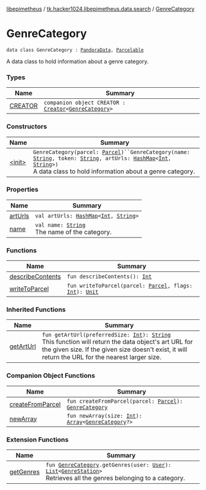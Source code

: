 [libepimetheus](../../index.md) / [tk.hacker1024.libepimetheus.data.search](../index.md) / [GenreCategory](./index.md)

# GenreCategory

`data class GenreCategory : `[`PandoraData`](../../tk.hacker1024.libepimetheus.data/-pandora-data/index.md)`, `[`Parcelable`](https://developer.android.com/reference/android/os/Parcelable.html)

A data class to hold information about a genre category.

### Types

| Name | Summary |
|---|---|
| [CREATOR](-c-r-e-a-t-o-r/index.md) | `companion object CREATOR : `[`Creator`](https://developer.android.com/reference/android/os/Parcelable/Creator.html)`<`[`GenreCategory`](./index.md)`>` |

### Constructors

| Name | Summary |
|---|---|
| [&lt;init&gt;](-init-.md) | `GenreCategory(parcel: `[`Parcel`](https://developer.android.com/reference/android/os/Parcel.html)`)``GenreCategory(name: `[`String`](https://kotlinlang.org/api/latest/jvm/stdlib/kotlin/-string/index.html)`, token: `[`String`](https://kotlinlang.org/api/latest/jvm/stdlib/kotlin/-string/index.html)`, artUrls: `[`HashMap`](https://kotlinlang.org/api/latest/jvm/stdlib/kotlin.collections/-hash-map/index.html)`<`[`Int`](https://kotlinlang.org/api/latest/jvm/stdlib/kotlin/-int/index.html)`, `[`String`](https://kotlinlang.org/api/latest/jvm/stdlib/kotlin/-string/index.html)`>)`<br>A data class to hold information about a genre category. |

### Properties

| Name | Summary |
|---|---|
| [artUrls](art-urls.md) | `val artUrls: `[`HashMap`](https://kotlinlang.org/api/latest/jvm/stdlib/kotlin.collections/-hash-map/index.html)`<`[`Int`](https://kotlinlang.org/api/latest/jvm/stdlib/kotlin/-int/index.html)`, `[`String`](https://kotlinlang.org/api/latest/jvm/stdlib/kotlin/-string/index.html)`>` |
| [name](name.md) | `val name: `[`String`](https://kotlinlang.org/api/latest/jvm/stdlib/kotlin/-string/index.html)<br>The name of the category. |

### Functions

| Name | Summary |
|---|---|
| [describeContents](describe-contents.md) | `fun describeContents(): `[`Int`](https://kotlinlang.org/api/latest/jvm/stdlib/kotlin/-int/index.html) |
| [writeToParcel](write-to-parcel.md) | `fun writeToParcel(parcel: `[`Parcel`](https://developer.android.com/reference/android/os/Parcel.html)`, flags: `[`Int`](https://kotlinlang.org/api/latest/jvm/stdlib/kotlin/-int/index.html)`): `[`Unit`](https://kotlinlang.org/api/latest/jvm/stdlib/kotlin/-unit/index.html) |

### Inherited Functions

| Name | Summary |
|---|---|
| [getArtUrl](../../tk.hacker1024.libepimetheus.data/-pandora-data/get-art-url.md) | `fun getArtUrl(preferredSize: `[`Int`](https://kotlinlang.org/api/latest/jvm/stdlib/kotlin/-int/index.html)`): `[`String`](https://kotlinlang.org/api/latest/jvm/stdlib/kotlin/-string/index.html)<br>This function will return the data object's art URL for the given size. If the given size doesn't exist, it will return the URL for the nearest larger size. |

### Companion Object Functions

| Name | Summary |
|---|---|
| [createFromParcel](create-from-parcel.md) | `fun createFromParcel(parcel: `[`Parcel`](https://developer.android.com/reference/android/os/Parcel.html)`): `[`GenreCategory`](./index.md) |
| [newArray](new-array.md) | `fun newArray(size: `[`Int`](https://kotlinlang.org/api/latest/jvm/stdlib/kotlin/-int/index.html)`): `[`Array`](https://kotlinlang.org/api/latest/jvm/stdlib/kotlin/-array/index.html)`<`[`GenreCategory`](./index.md)`?>` |

### Extension Functions

| Name | Summary |
|---|---|
| [getGenres](../../tk.hacker1024.libepimetheus/get-genres.md) | `fun `[`GenreCategory`](./index.md)`.getGenres(user: `[`User`](../../tk.hacker1024.libepimetheus/-user/index.md)`): `[`List`](https://kotlinlang.org/api/latest/jvm/stdlib/kotlin.collections/-list/index.html)`<`[`GenreStation`](../-genre-station/index.md)`>`<br>Retrieves all the genres belonging to a category. |
